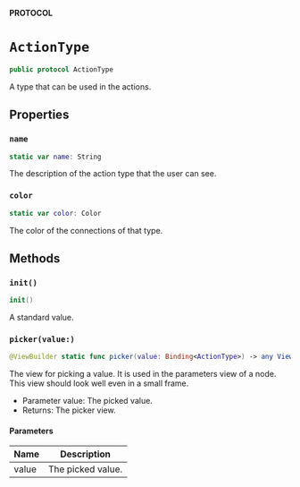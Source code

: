 **PROTOCOL**

# `ActionType`

```swift
public protocol ActionType
```

A type that can be used in the actions.

## Properties
### `name`

```swift
static var name: String
```

The description of the action type that the user can see.

### `color`

```swift
static var color: Color
```

The color of the connections of that type.

## Methods
### `init()`

```swift
init()
```

A standard value.

### `picker(value:)`

```swift
@ViewBuilder static func picker(value: Binding<ActionType>) -> any View
```

The view for picking a value. It is used in the parameters view of a node.
This view should look well even in a small frame.
- Parameter value: The picked value.
- Returns: The picker view.

#### Parameters

| Name | Description |
| ---- | ----------- |
| value | The picked value. |